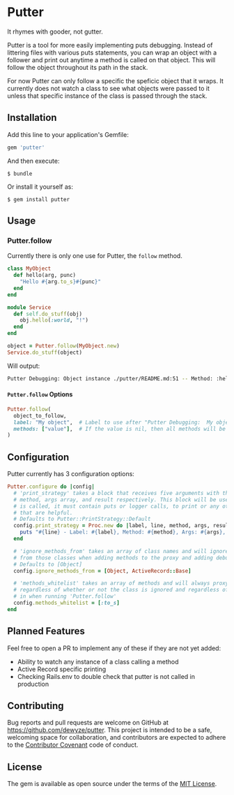 # Putter

It rhymes with gooder, not gutter.

Putter is a tool for more easily implementing puts debugging. Instead of littering files with various puts statements, you can wrap an object with a follower and print out anytime a method is called on that object. This will follow the object throughout its path in the stack.

For now Putter can only follow a specific the speficic object that it wraps. It currently does not watch a class to see what objects were passed to it unless that specific instance of the class is passed through the stack.

## Installation

Add this line to your application's Gemfile:

```ruby
gem 'putter'
```

And then execute:

    $ bundle

Or install it yourself as:

    $ gem install putter

## Usage

### Putter.follow

Currently there is only one use for Putter, the `follow` method.

```ruby
class MyObject
  def hello(arg, punc)
    "Hello #{arg.to_s}#{punc}"
  end
end

module Service
  def self.do_stuff(obj)
    obj.hello(:world, "!")
  end
end

object = Putter.follow(MyObject.new)
Service.do_stuff(object)
```

Will output:

```bash
Putter Debugging: Object instance ./putter/README.md:51 -- Method: :hello, Args: [:world, "!"], Result: "Hello world!"
```

#### `Putter.follow` Options

```ruby
Putter.follow(
  object_to_follow,
  label: "My object",  # Label to use after "Putter Debugging:  My object". Will be "ClassName" for classes or "ClassName instance" for instances
  methods: ["value"],  # If the value is nil, then all methods will be watched. Otherwise, this is an array of methods to print debugging input for
)
```

## Configuration

Putter currently has 3 configuration options:

```ruby
Putter.configure do |config|
  # 'print_strategy' takes a block that receives five arguments with the label, line,
  # method, args array, and result respectively. This block will be used after each method
  # is called, it must contain puts or logger calls, to print or any other method callbacks
  # that are helpful.
  # Defaults to Putter::PrintStrategy::Default
  config.print_strategy = Proc.new do |label, line, method, args, result|
    puts "#{line} - Label: #{label}, Method: #{method}, Args: #{args}, Result: #{result}"
  end

  # 'ignore_methods_from' takes an array of class names and will ignore both class and instance methods
  # from those classes when adding methods to the proxy and adding debug output
  # Defaults to [Object]
  config.ignore_methods_from = [Object, ActiveRecord::Base]

  # 'methods_whitelist' takes an array of methods and will always proxy and debug those methods
  # regardless of whether or not the class is ignored and regardless of what methods are passed
  # in when running 'Putter.follow'
  config.methods_whitelist = [:to_s]
end
```

## Planned Features
Feel free to open a PR to implement any of these if they are not yet added:

- Ability to watch any instance of a class calling a method
- Active Record specific printing
- Checking Rails.env to double check that putter is not called in production

## Contributing

Bug reports and pull requests are welcome on GitHub at https://github.com/dewyze/putter. This project is intended to be a safe, welcoming space for collaboration, and contributors are expected to adhere to the [Contributor Covenant](http://contributor-covenant.org) code of conduct.

## License

The gem is available as open source under the terms of the [MIT License](http://opensource.org/licenses/MIT).
